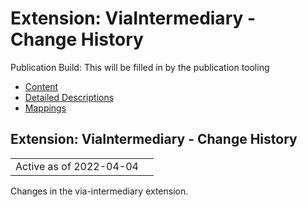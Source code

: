 # Extension: ViaIntermediary - Change History

Publication Build: This will be filled in by the publication tooling

* [Content](StructureDefinition-via-intermediary.html)
* [Detailed Descriptions](StructureDefinition-via-intermediary-definitions.html)
* [Mappings](StructureDefinition-via-intermediary-mappings.html)

## Extension: ViaIntermediary - Change History

|  |  |
| --- | --- |
| Active as of 2022-04-04 | |

Changes in the via-intermediary extension.